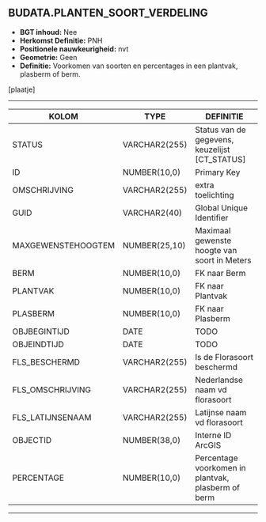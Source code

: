 ﻿## BUDATA.PLANTEN_SOORT_VERDELING


* __BGT inhoud:__ Nee
* __Herkomst Definitie:__ PNH
* __Positionele nauwkeurigheid:__ nvt
* __Geometrie:__ Geen
* __Definitie:__ Voorkomen van soorten en percentages in een plantvak, plasberm of berm. 

[plaatje]

***

|KOLOM                           	|TYPE          	|DEFINITIE|
|------                          	|----          	|-----    |
|STATUS                          	|VARCHAR2(255) 	|Status van de gegevens, keuzelijst [CT_STATUS]|
|ID                              	|NUMBER(10,0)  	|Primary Key|
|OMSCHRIJVING                    	|VARCHAR2(255) 	|extra toelichting|
|GUID                            	|VARCHAR2(40)  	|Global Unique Identifier|
|MAXGEWENSTEHOOGTEM              	|NUMBER(25,10) 	|Maximaal gewenste hoogte van soort in Meters|
|BERM                            	|NUMBER(10,0)  	|FK naar Berm|
|PLANTVAK                        	|NUMBER(10,0)  	|FK naar Plantvak|
|PLASBERM                        	|NUMBER(10,0)  	|FK naar Plasberm|
|OBJBEGINTIJD                    	|DATE          	|TODO|
|OBJEINDTIJD                     	|DATE          	|TODO|
|FLS_BESCHERMD                   	|VARCHAR2(255) 	|Is de Florasoort beschermd|
|FLS_OMSCHRIJVING                	|VARCHAR2(255) 	|Nederlandse naam vd florasoort|
|FLS_LATIJNSENAAM                	|VARCHAR2(255) 	|Latijnse naam vd florasoort|
|OBJECTID                        	|NUMBER(38,0)   |Interne ID ArcGIS|
|PERCENTAGE                      	|NUMBER(10,0)  	|Percentage voorkomen in plantvak, plasberm of berm|

***
